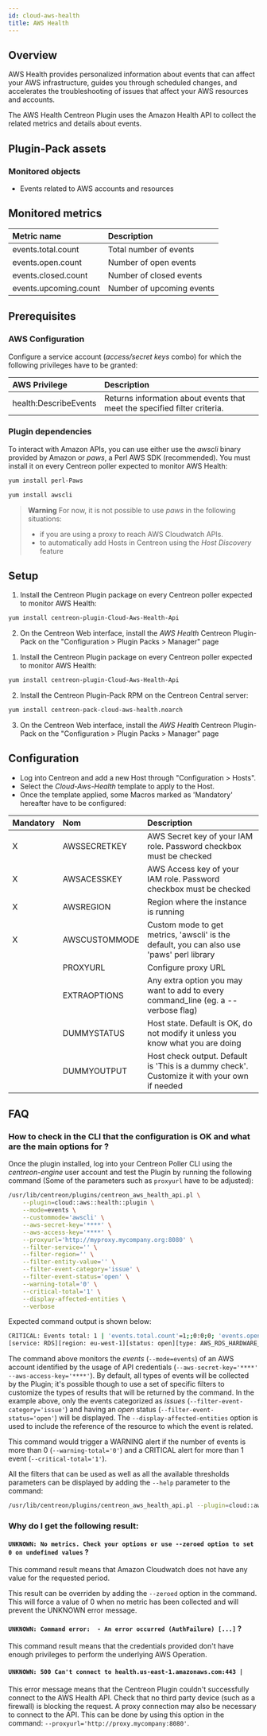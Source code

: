 ```yaml
---
id: cloud-aws-health
title: AWS Health
---
```


## Overview

AWS Health provides personalized information about events that can affect your AWS infrastructure, 
guides you through scheduled changes, and accelerates the troubleshooting of issues that affect your AWS resources and accounts.

The AWS Health Centreon Plugin uses the Amazon Health API to collect the related metrics and details about events.

## Plugin-Pack assets

### Monitored objects

* Events related to AWS accounts and resources

## Monitored metrics 

<!--DOCUSAURUS_CODE_TABS-->

<!--Events-->

| Metric name           | Description               |
|:----------------------|:--------------------------|
| events.total.count    | Total number of events    |
| events.open.count     | Number of open events     |
| events.closed.count   | Number of closed events   |
| events.upcoming.count | Number of upcoming events |

<!--END_DOCUSAURUS_CODE_TABS-->

## Prerequisites

### AWS Configuration

Configure a service account (*access/secret keys* combo) for which the following privileges have to be granted:

| AWS Privilege                  | Description                                                                 |
| :----------------------------- | :-------------------------------------------------------------------------- |
| health:DescribeEvents          | Returns information about events that meet the specified filter criteria.   |

### Plugin dependencies

To interact with Amazon APIs, you can use either use the *awscli* binary provided by Amazon or *paws*, a Perl AWS SDK (recommended). 
You must install it on every Centreon poller expected to monitor AWS Health: 

<!--DOCUSAURUS_CODE_TABS-->

<!--perl-Paws-installation-->

```bash
yum install perl-Paws
```

<!--aws-cli-installation-->

```bash
yum install awscli
```

<!--END_DOCUSAURUS_CODE_TABS-->

> **Warning** For now, it is not possible to use *paws* in the following situations:
> * if you are using a proxy to reach AWS Cloudwatch APIs. 
> * to automatically add Hosts in Centreon using the *Host Discovery* feature

## Setup 

<!--DOCUSAURUS_CODE_TABS-->

<!--Online IMP Licence & IT-100 Editions-->

1. Install the Centreon Plugin package on every Centreon poller expected to monitor AWS Health:

```bash
yum install centreon-plugin-Cloud-Aws-Health-Api
```

2. On the Centreon Web interface, install the *AWS Health* Centreon Plugin-Pack on the "Configuration > Plugin Packs > Manager" page

<!--Offline IMP License-->

1. Install the Centreon Plugin package on every Centreon poller expected to monitor AWS Health:

```bash
yum install centreon-plugin-Cloud-Aws-Health-Api
```

2. Install the Centreon Plugin-Pack RPM on the Centreon Central server:

```bash
yum install centreon-pack-cloud-aws-health.noarch
```

3. On the Centreon Web interface, install the *AWS Health* Centreon Plugin-Pack on the "Configuration > Plugin Packs > Manager" page

<!--END_DOCUSAURUS_CODE_TABS-->

## Configuration

* Log into Centreon and add a new Host through "Configuration > Hosts". 
* Select the *Cloud-Aws-Health* template to apply to the Host.
* Once the template applied, some Macros marked as 'Mandatory' hereafter have to be configured:

| Mandatory   | Nom             | Description                                                                                 |
| :---------- | :-------------- | :------------------------------------------------------------------------------------------ |
| X           | AWSSECRETKEY    | AWS Secret key of your IAM role. Password checkbox must be checked                          |
| X           | AWSACESSKEY     | AWS Access key of your IAM role. Password checkbox must be checked                          |
| X           | AWSREGION       | Region where the instance is running                                                        |
| X           | AWSCUSTOMMODE   | Custom mode to get metrics, 'awscli' is the default, you can also use 'paws' perl library   |
|             | PROXYURL        | Configure proxy URL                                                                         |
|             | EXTRAOPTIONS    | Any extra option you may want to add to every command\_line (eg. a --verbose flag)          |
|             | DUMMYSTATUS     | Host state. Default is OK, do not modify it unless you know what you are doing              |
|             | DUMMYOUTPUT     | Host check output. Default is 'This is a dummy check'. Customize it with your own if needed |

## FAQ

### How to check in the CLI that the configuration is OK and what are the main options for ?

Once the plugin installed, log into your Centreon Poller CLI using the *centreon-engine* user account and test the Plugin 
by running the following command (Some of the parameters such as ```proxyurl``` have to be adjusted):

```bash
/usr/lib/centreon/plugins/centreon_aws_health_api.pl \
	--plugin=cloud::aws::health::plugin \
	--mode=events \
	--custommode='awscli' \
	--aws-secret-key='****' \
	--aws-access-key='****' \
	--proxyurl='http://myproxy.mycompany.org:8080' \
	--filter-service='' \
	--filter-region='' \
	--filter-entity-value='' \
	--filter-event-category='issue' \
	--filter-event-status='open' \
	--warning-total='0' \
	--critical-total='1' \
	--display-affected-entities \
	--verbose
```

Expected command output is shown below: 

```bash 	
CRITICAL: Events total: 1 | 'events.total.count'=1;;0:0;0; 'events.open.count'=1;;;0; 'events.closed.count'=0;;;0; 'events.upcoming.count'=0;;;0;
[service: RDS][region: eu-west-1][status: open][type: AWS_RDS_HARDWARE_MAINTENANCE_SCHEDULED][start: Wed Jul 15 13:00:00 2020][affected entity: doh-sfetoto3]
```

The command above monitors the *events* (```--mode=events```) of an AWS account identified by the usage of API credentials (```--aws-secret-key='****' --aws-access-key='****'```). 
By default, all types of events will be collected by the Plugin; it's possible though to use a set of specific filters
to customize the types of results that will be returned by the command. In the example above, only the events categorized as *issues* (```--filter-event-category='issue'```)
and having an *open* status (```--filter-event-status='open'```) will be displayed.
The ```--display-affected-entities``` option is used to include the reference of the resource to which the event is related.

This command would trigger a WARNING alert if the number of events is more than 0 (```--warning-total='0'```) and a CRITICAL alert 
for more than 1 event (```--critical-total='1'```).

All the filters that can be used as well as all the available thresholds parameters can be displayed by adding the  ```--help``` 
parameter to the command:

```bash
/usr/lib/centreon/plugins/centreon_aws_health_api.pl --plugin=cloud::aws::health::plugin --mode=events --help
```

### Why do I get the following result: 

#### ```UNKNOWN: No metrics. Check your options or use --zeroed option to set 0 on undefined values``` ?

This command result means that Amazon Cloudwatch does not have any value for the requested period.

This result can be overriden by adding the ```--zeroed``` option in the command. This will force a value of 0 when no metric 
has been collected and will prevent the UNKNOWN error message. 

#### ```UNKNOWN: Command error:  - An error occurred (AuthFailure) [...]``` ? 

This command result means that the credentials provided don't have enough privileges to perform the underlying AWS Operation.

#### ```UNKNOWN: 500 Can't connect to health.us-east-1.amazonaws.com:443 |```

This error message means that the Centreon Plugin couldn't successfully connect to the AWS Health API.
Check that no third party device (such as a firewall) is blocking the request.
A proxy connection may also be necessary to connect to the API. 
This can be done by using this option in the command: ```--proxyurl='http://proxy.mycompany:8080'```.